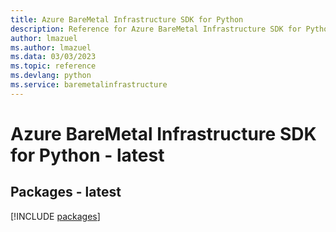 ```yaml
---
title: Azure BareMetal Infrastructure SDK for Python
description: Reference for Azure BareMetal Infrastructure SDK for Python
author: lmazuel
ms.author: lmazuel
ms.data: 03/03/2023
ms.topic: reference
ms.devlang: python
ms.service: baremetalinfrastructure
---
```

# Azure BareMetal Infrastructure SDK for Python - latest
## Packages - latest
[!INCLUDE [packages](baremetal-infrastructure-index.md)]